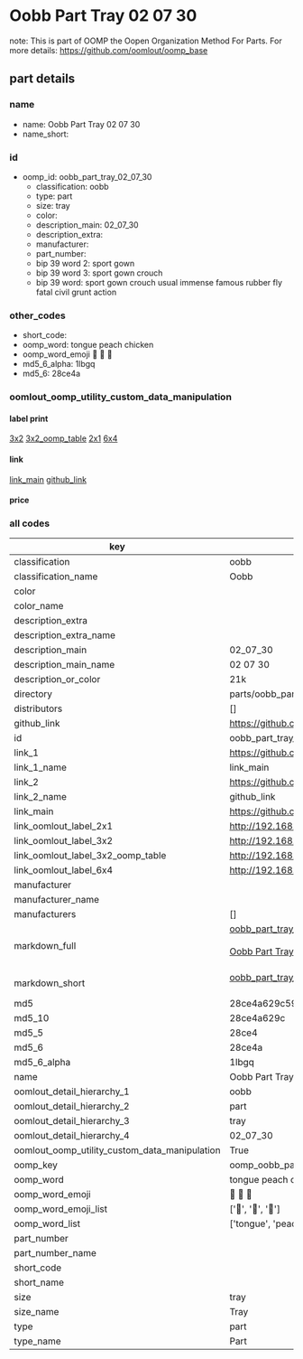 # Oobb Part Tray 02 07 30  

note: This is part of OOMP the Oopen Organization Method For Parts. For more details: https://github.com/oomlout/oomp_base

##  part details





### name
* name: Oobb Part Tray 02 07 30
* name_short: 
### id
* oomp_id: oobb_part_tray_02_07_30
  * classification: oobb
  * type: part
  * size: tray
  * color: 
  * description_main: 02_07_30
  * description_extra: 
  * manufacturer: 
  * part_number: 
  * bip 39 word 2: sport gown
  * bip 39 word 3: sport gown crouch
  * bip 39 word: sport gown crouch usual immense famous rubber fly fatal civil grunt action

### other_codes
* short_code: 
* oomp_word: tongue peach chicken
* oomp_word_emoji :tongue: :peach: :chicken:
* md5_6_alpha: 1lbgq
* md5_6: 28ce4a






### oomlout_oomp_utility_custom_data_manipulation
#### label print
[3x2](http://192.168.1.245:1112/?label=oomp%201lbgq)
[3x2_oomp_table](http://192.168.1.107:1112/?label=oomp%201lbgq)
[2x1](http://192.168.1.242:1112/?label=oomp%201lbgq)
[6x4](http://192.168.1.55:1112/?label=oomp%201lbgq)    

#### link

[link_main](https://github.com/oomlout/oomlout_oomp_current_version_messy/tree/main/parts/oobb_part_tray_02_07_30) [github_link](https://github.com/oomlout/oomlout_oomp_part_src/tree/main/parts/oobb_part_tray_02_07_30)                             

#### price







### all codes 
| key | value |  
| --- | --- |  
| classification | oobb |  
| classification_name | Oobb |  
| color |  |  
| color_name |  |  
| description_extra |  |  
| description_extra_name |  |  
| description_main | 02_07_30 |  
| description_main_name | 02 07 30 |  
| description_or_color | 21k |  
| directory | parts/oobb_part_tray_02_07_30 |  
| distributors | [] |  
| github_link | https://github.com/oomlout/oomlout_oomp_part_src/tree/main/parts/oobb_part_tray_02_07_30 |  
| id | oobb_part_tray_02_07_30 |  
| link_1 | https://github.com/oomlout/oomlout_oomp_current_version_messy/tree/main/parts/oobb_part_tray_02_07_30 |  
| link_1_name | link_main |  
| link_2 | https://github.com/oomlout/oomlout_oomp_part_src/tree/main/parts/oobb_part_tray_02_07_30 |  
| link_2_name | github_link |  
| link_main | https://github.com/oomlout/oomlout_oomp_current_version_messy/tree/main/parts/oobb_part_tray_02_07_30 |  
| link_oomlout_label_2x1 | http://192.168.1.242:1112/?label=oomp%201lbgq |  
| link_oomlout_label_3x2 | http://192.168.1.245:1112/?label=oomp%201lbgq |  
| link_oomlout_label_3x2_oomp_table | http://192.168.1.107:1112/?label=oomp%201lbgq |  
| link_oomlout_label_6x4 | http://192.168.1.55:1112/?label=oomp%201lbgq |  
| manufacturer |  |  
| manufacturer_name |  |  
| manufacturers | [] |  
| markdown_full | [oobb_part_tray_02_07_30](https://github.com/oomlout/oomlout_oomp_current_version_messy/tree/main/parts/oobb_part_tray_02_07_30)<br>[](https://github.com/oomlout/oomlout_oomp_current_version_messy/tree/main/parts/oobb_part_tray_02_07_30)<br>[Oobb Part Tray 02 07 30](https://github.com/oomlout/oomlout_oomp_current_version_messy/tree/main/parts/oobb_part_tray_02_07_30)<br><br> |  
| markdown_short | [oobb_part_tray_02_07_30](https://github.com/oomlout/oomlout_oomp_current_version_messy/tree/main/parts/oobb_part_tray_02_07_30)<br><br> |  
| md5 | 28ce4a629c59f7994ab8cf0268594e95 |  
| md5_10 | 28ce4a629c |  
| md5_5 | 28ce4 |  
| md5_6 | 28ce4a |  
| md5_6_alpha | 1lbgq |  
| name | Oobb Part Tray 02 07 30 |  
| oomlout_detail_hierarchy_1 | oobb |  
| oomlout_detail_hierarchy_2 | part |  
| oomlout_detail_hierarchy_3 | tray |  
| oomlout_detail_hierarchy_4 | 02_07_30 |  
| oomlout_oomp_utility_custom_data_manipulation | True |  
| oomp_key | oomp_oobb_part_tray_02_07_30 |  
| oomp_word | tongue peach chicken |  
| oomp_word_emoji | :tongue: :peach: :chicken: |  
| oomp_word_emoji_list | [':tongue:', ':peach:', ':chicken:'] |  
| oomp_word_list | ['tongue', 'peach', 'chicken'] |  
| part_number |  |  
| part_number_name |  |  
| short_code |  |  
| short_name |  |  
| size | tray |  
| size_name | Tray |  
| type | part |  
| type_name | Part |  
